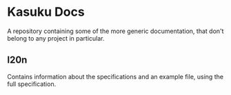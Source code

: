 # Kasuku Docs

A repository containing some of the more generic documentation,
that don't belong to any project in particular.

## l20n

Contains information about the specifications and an example file,
using the full specification.
